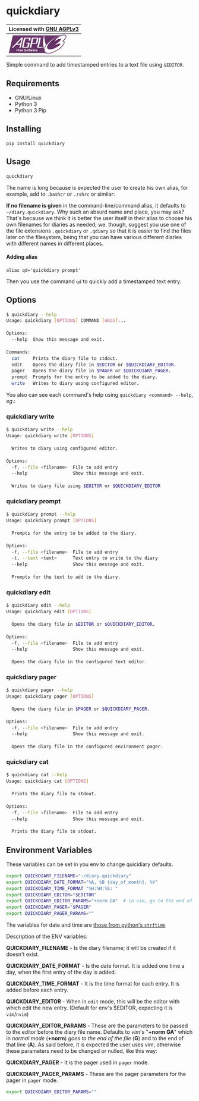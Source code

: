 # quickdiary 

| **Licensed with [GNU AGPLv3](https://github.com/iacchus/agplv3-resources/blob/master/LICENSE/LICENSE)**                                                                        |
| ------------------------------------------------------------------------------------------------------------------------------------------------------------------------------ |
| [![agpl3](https://raw.githubusercontent.com/iacchus/agplv3-resources/main/LICENSE/agplv3-155x51.png)](https://github.com/iacchus/quickdiary/blob/main/LICENSE.txt) |

Simple command to add timestamped entries to a text file using `$EDITOR`.

## Requirements

* GNU/Linux
* Python 3
* Python 3 Pip

## Installing

```
pip install quickdiary
```

## Usage

```sh
quickdiary
```

The name is long because is expected the user to create his own alias, for example, add to `.bashcr` or `.zshrc` or similar:

**If no filename is given** in the command-line/command alias, it defaults to `~/diary.quickdiary`. Why such an absurd name and place, you may ask? That's because we think it is better the user itself in their alias to choose his own filenames for diaries as needed; we. though, suggest you use one of the file extensions `.quickdiary` or `.qdiary` so that it is easier to find the files later on the filesystem, being that you can have various different diaries with different names in different places.

#### Adding alias

```
alias qd='quickdiary prompt'
```

Then you use the command `qd` to quickly add a timestamped text entry.

## Options

```sh
$ quickdiary --help
Usage: quickdiary [OPTIONS] COMMAND [ARGS]...

Options:
  --help  Show this message and exit.

Commands:
  cat     Prints the diary file to stdout.
  edit    Opens the diary file in $EDITOR or $QUICKDIARY_EDITOR.
  pager   Opens the diary file in $PAGER or $QUICKDIARY_PAGER.
  prompt  Prompts for the entry to be added to the diary.
  write   Writes to diary using configured editor.
```

You also can see each command's help using `quickdiary <command> --help`, *eg*.:

### quickdiary write

```sh
$ quickdiary write --help
Usage: quickdiary write [OPTIONS]

  Writes to diary using configured editor.

Options:
  -f, --file <filename>  File to add entry
  --help                 Show this message and exit.

  Writes to diary file using $EDITOR or $QUICKDIARY_EDITOR
```

### quickdiary prompt

```sh
$ quickdiary prompt --help
Usage: quickdiary prompt [OPTIONS]

  Prompts for the entry to be added to the diary.

Options:
  -f, --file <filename>  File to add entry
  -t, --text <text>      Text entry to write to the diary
  --help                 Show this message and exit.

  Prompts for the text to add to the diary.
```

### quickdiary edit

```sh
$ quickdiary edit --help
Usage: quickdiary edit [OPTIONS]

  Opens the diary file in $EDITOR or $QUICKDIARY_EDITOR.

Options:
  -f, --file <filename>  File to add entry
  --help                 Show this message and exit.

  Opens the diary file in the configured text editor.
```

### quickdiary pager

```sh
$ quickdiary pager --help
Usage: quickdiary pager [OPTIONS]

  Opens the diary file in $PAGER or $QUICKDIARY_PAGER.

Options:
  -f, --file <filename>  File to add entry
  --help                 Show this message and exit.

  Opens the diary file in the configured environment pager.
```

### quickdiary cat

```sh
$ quickdiary cat --help
Usage: quickdiary cat [OPTIONS]

  Prints the diary file to stdout.

Options:
  -f, --file <filename>  File to add entry
  --help                 Show this message and exit.

  Prints the diary file to stdout.
```


## Environment Variables

These variables can be set in you env to change quicidiary defaults.

```sh
export QUICKDIARY_FILENAME="~/diary.quickdiary"
export QUICKDIARY_DATE_FORMAT="%A, %B {day_of_month}, %Y"
export QUICKDIARY_TIME_FORMAT "%H:%M:%S: "
export QUICKDIARY_EDITOR="$EDITOR"
export QUICKDIARY_EDITOR_PARAMS="+norm GA"  # in vim, go to the end of the last line
export QUICKDIARY_PAGER="$PAGER"
export QUICKDIARY_PAGER_PARAMS=""
```

The variables for date and time are [those from python's `strftime`](https://docs.python.org/3/library/datetime.html?highlight=strftime#strftime-and-strptime-format-codes)

Description of the ENV variables:

**QUICKDIARY_FILENAME** - Is the diary filename; it will be created if it doesn't exist.

**QUICKDIARY_DATE_FORMAT** - Is the date format. It is added one time a day, when the first entry of the day is added.

**QUICKDIARY_TIME_FORMAT** - It is the time format for each entry. It is added before each entry.

**QUICKDIARY_EDITOR** - When in `edit` mode, this will be the editor with which edit the new entry. (Default for env's $EDITOR, expecting it is `vim`/`nvim`)

**QUICKDIARY_EDITOR_PARAMS** - These are the parameters to be passed to the editor before the diary file name. Defaults to *vim*'s "**+norm GA**" which in *normal mode* (**+norm**) *goes to the end of the file* (**G**) and to the end of that line (**A**). As said before, it is expected the user uses vim, otherwise these parameters need to be changed or nulled, like this way:

**QUICKDIARY_PAGER** - It is the pager used in `pager` mode.

**QUICKDIARY_PAGER_PARAMS** - These are the pager parameters for the pager in `pager` mode.

```sh
export QUICKDIARY_EDITOR_PARAMS=""
```
